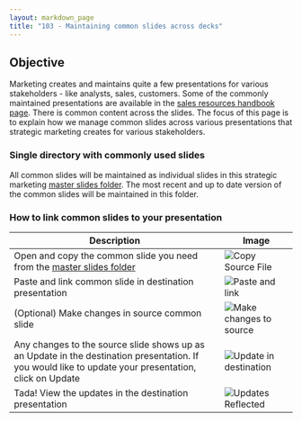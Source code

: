 ```yaml
---
layout: markdown_page
title: "103 - Maintaining common slides across decks"
---
```

## Objective
  Marketing creates and maintains quite a few presentations for various stakeholders - like analysts, sales, customers. Some of the commonly maintained presentations are available in the [sales resources handbook page](https://gitlab.highspot.com/spots/615dd7e3911d70c4887812a7). There is common content across the slides. The focus of this page is to explain how we manage common slides across various presentations that strategic marketing creates for various stakeholders.

### Single directory with commonly used slides
  All common slides will be maintained as individual slides in this strategic marketing [master slides folder](https://drive.google.com/open?id=1J6bWYACPbgCRlLx0HmdEC0FtOZ017_L1). The most recent and up to date version of the common slides will be maintained in this folder.

### How to link common slides to your presentation

  | Description | Image |
  |---|---|
  | Open and copy the common slide you need from the [master slides folder](https://drive.google.com/open?id=1J6bWYACPbgCRlLx0HmdEC0FtOZ017_L1) | ![Copy Source File](/images/workshop/103-01-copy-source-file.png) |
  | Paste and link common slide in destination presentation | ![Paste and link](/images/workshop/103-02-paste-link-source-file.png) |
  | (Optional) Make changes in source common slide | ![Make changes to source](/images/workshop/103-03-make-updates.png) |
  | Any changes to the source slide shows up as an Update in the destination presentation. If you would like to update your presentation, click on Update | ![Update in destination](/images/workshop/103-04-update-linked-slide-in-destination.png) |
  | Tada! View the updates in the destination presentation | ![Updates Reflected](/images/workshop/103-05-see-updates-tada.png) |

